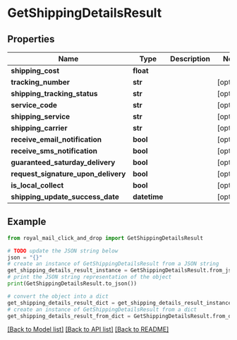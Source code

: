 # GetShippingDetailsResult


## Properties

Name | Type | Description | Notes
------------ | ------------- | ------------- | -------------
**shipping_cost** | **float** |  | 
**tracking_number** | **str** |  | [optional] 
**shipping_tracking_status** | **str** |  | [optional] 
**service_code** | **str** |  | [optional] 
**shipping_service** | **str** |  | [optional] 
**shipping_carrier** | **str** |  | [optional] 
**receive_email_notification** | **bool** |  | [optional] 
**receive_sms_notification** | **bool** |  | [optional] 
**guaranteed_saturday_delivery** | **bool** |  | [optional] 
**request_signature_upon_delivery** | **bool** |  | [optional] 
**is_local_collect** | **bool** |  | [optional] 
**shipping_update_success_date** | **datetime** |  | [optional] 

## Example

```python
from royal_mail_click_and_drop import GetShippingDetailsResult

# TODO update the JSON string below
json = "{}"
# create an instance of GetShippingDetailsResult from a JSON string
get_shipping_details_result_instance = GetShippingDetailsResult.from_json(json)
# print the JSON string representation of the object
print(GetShippingDetailsResult.to_json())

# convert the object into a dict
get_shipping_details_result_dict = get_shipping_details_result_instance.to_dict()
# create an instance of GetShippingDetailsResult from a dict
get_shipping_details_result_from_dict = GetShippingDetailsResult.from_dict(get_shipping_details_result_dict)
```
[[Back to Model list]](../README_AUTO.md#documentation-for-models) [[Back to API list]](../README_AUTO.md#documentation-for-api-endpoints) [[Back to README]](../README_AUTO.md)


